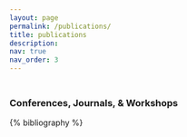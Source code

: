 ```yaml
---
layout: page
permalink: /publications/
title: publications
description:
nav: true
nav_order: 3
---
```



<!-- _pages/publications.md -->
<div class="publications">
<!-- <h3>
Preprints/Under Review
</h3> 
<ul>
<li><strong><a href="https://arxiv.org/pdf/2405.19229">On Generating Monolithic and Model Reconciling Explanations in Probabilistic Scenarios</a></strong> <br> 
Stylianos Loukas Vasileiou, William Yeoh, Alessandro Previti, and Tran Cao Son </li>
<li><strong><a href="https://arxiv.org/pdf/2405.19238">Human-Aware Belief Revision: A Cognitively Inspired Framework for Explanation-Guided Revision of Human Models</a></strong> <br> 
Stylianos Loukas Vasileiou, and William Yeoh </li>
</ul> -->






<h3>
<br>
Conferences, Journals, & Workshops
</h3>
{% bibliography %}
</div>
